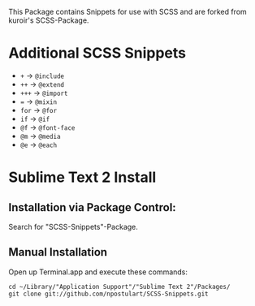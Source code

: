 This Package contains Snippets for use with SCSS and are forked from kuroir's SCSS-Package.

# Additional SCSS Snippets

* `+` -> `@include`
* `++` -> `@extend`
* `+++` -> `@import`
* `=` -> `@mixin`
* `for` -> `@for`
* `if` -> `@if`
* `@f` -> `@font-face`
* `@m` -> `@media`
* `@e` -> `@each`

# Sublime Text 2 Install

## Installation via Package Control:

Search for "SCSS-Snippets"-Package.

## Manual Installation

Open up Terminal.app and execute these commands:

	cd ~/Library/"Application Support"/"Sublime Text 2"/Packages/
	git clone git://github.com/npostulart/SCSS-Snippets.git